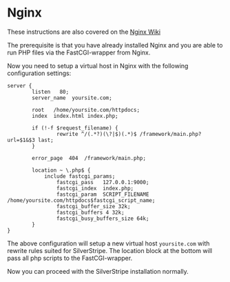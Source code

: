 # Nginx

These instructions are also covered on the [Nginx Wiki](http://wiki.nginx.org/SilverStripe)

The prerequisite is that you have already installed Nginx and you are able to run PHP files via the FastCGI-wrapper from
Nginx.

Now you need to setup a virtual host in Nginx with the following configuration settings:

	server {
	        listen   80;
	        server_name  yoursite.com;
	
	        root   /home/yoursite.com/httpdocs;
	        index  index.html index.php;
	
	        if (!-f $request_filename) {
	                rewrite ^/(.*?)(\?|$)(.*)$ /framework/main.php?url=$1&$3 last;
	        }
	
	        error_page  404  /framework/main.php;
	
	        location ~ \.php$ {
	        	include fastcgi_params;
	                fastcgi_pass   127.0.0.1:9000;
	                fastcgi_index  index.php;
	                fastcgi_param  SCRIPT_FILENAME  /home/yoursite.com/httpdocs$fastcgi_script_name;
	                fastcgi_buffer_size 32k;
               		fastcgi_buffers 4 32k;
               		fastcgi_busy_buffers_size 64k;
	        }
	}


The above configuration will setup a new virtual host `yoursite.com` with rewrite rules suited for SilverStripe. The
location block at the bottom will pass all php scripts to the FastCGI-wrapper.

Now you can proceed with the SilverStripe installation normally.

